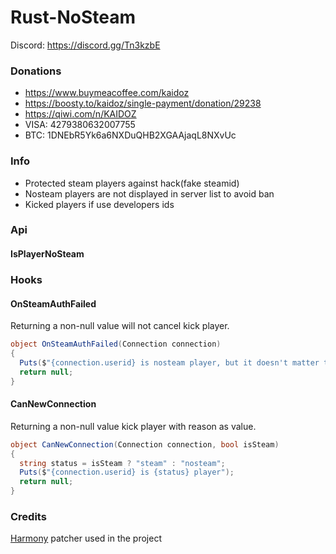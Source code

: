 # Rust-NoSteam
Discord: https://discord.gg/Tn3kzbE

### Donations
- https://www.buymeacoffee.com/kaidoz
- https://boosty.to/kaidoz/single-payment/donation/29238
- https://qiwi.com/n/KAIDOZ
- VISA: 4279380632007755
- BTC: 1DNEbR5Yk6a6NXDuQHB2XGAAjaqL8NXvUc

### Info
- Protected steam players against hack(fake steamid)
- Nosteam players are not displayed in server list to avoid ban
- Kicked players if use developers ids

### Api
#### IsPlayerNoSteam
### Hooks
#### OnSteamAuthFailed
Returning a non-null value will not cancel kick player.
```C#
object OnSteamAuthFailed(Connection connection)
{
  Puts($"{connection.userid} is nosteam player, but it doesn't matter to us c:");
  return null;
}
```

#### CanNewConnection
Returning a non-null value kick player with reason as value.
```C#
object CanNewConnection(Connection connection, bool isSteam)
{
  string status = isSteam ? "steam" : "nosteam";
  Puts($"{connection.userid} is {status} player");
  return null;
}
```

### Credits

[Harmony](https://github.com/pardeike/Harmony) patcher used in the project
